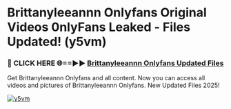 # Brittanyleeannn Onlyfans Original Videos 0nlyFans Leaked - Files Updated! (y5vm)

<h3>🔴 CLICK HERE 🌐==►► <a href="https://tinyurl.com/ms9xzufz" rel="nofollow">Brittanyleeannn Onlyfans Updated Files</a></h3>

Get Brittanyleeannn Onlyfans and all content. Now you can access all videos and pictures of Brittanyleeannn Onlyfans. New Updated Files 2025!

[![y5vm](https://i.imgur.com/PQ7UWWw.gif)](https://tinyurl.com/ms9xzufz)
